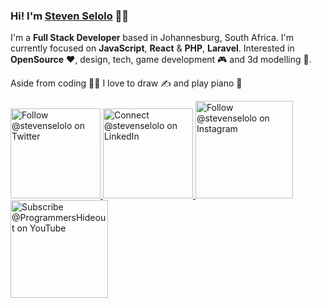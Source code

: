 ### Hi! I'm [Steven Selolo](https://linktr.ee/stevenselolo) 👋🏾

I'm a **Full Stack Developer** based in Johannesburg, South Africa. I'm currently focused on **JavaScript**, **React** & **PHP**, **Laravel**. Interested in **OpenSource** ❤️, design, tech, game development 🎮 and 3d modelling 🎨. 

Aside from coding 👨‍💻 I love to draw ✍️ and play piano 🎹

<p>
  <a href="https://twitter.com/intent/follow?screen_name=stevenselolo">
    <img src="https://user-images.githubusercontent.com/66909427/106758558-524f5800-663a-11eb-8c15-29b6c7fc830b.png" width="144" alt="Follow @stevenselolo on Twitter" title="Follow @stevenselolo on Twitter">
  </a>

   <a href="https://www.linkedin.com/in/stevenselolo/">
    <img src="https://user-images.githubusercontent.com/66909427/106758810-a22e1f00-663a-11eb-8988-8e6eb8e7f608.png" width="144" alt="Connect @stevenselolo on LinkedIn" title="Connect @stevenselolo on LinkedIn">
  </a>

  <a href="https://www.instagram.com/stevenselolo/">
    <img src="https://user-images.githubusercontent.com/66909427/106758969-d73a7180-663a-11eb-9103-a93ea0e77b0a.png" width="156" alt="Follow @stevenselolo on Instagram" title="Follow @stevenselolo on Instagram">
  </a>

  <a href="https://www.youtube.com/channel/UCVNCHxRYBFsr--S87eLyiMw">
    <img src="https://user-images.githubusercontent.com/66909427/110124887-54d4d700-7dcb-11eb-88c4-e299f897e39b.png" width="156" alt="Subscribe @ProgrammersHideout on YouTube" title="Subscribe @ProgrammersHideout on YouTube">
  </a>
</p>
